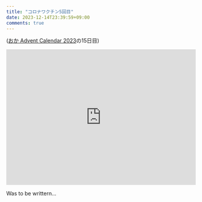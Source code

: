 ```yaml
---
title: "コロナワクチン5回目"
date: 2023-12-14T23:39:59+09:00
comments: true
---
```


([おか Advent Calendar 2023](https://adventar.org/calendars/9232)の15日目)

<div style="text-align: center;">
<iframe src="https://adventar.org/calendars/9232/embed" width="100%" height="362" frameborder="0" loading="lazy"></iframe>
</div>

Was to be writtern...
